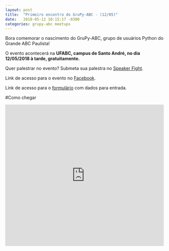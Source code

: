 ```yaml
---
layout: post
title:  "Primeiro encontro do GruPy-ABC - (12/05)"
date:   2018-05-12 10:15:17 -0300
categories: grupy-abc meetups
---
```


Bora comemorar o nascimento do GruPy-ABC, grupo de usuários Python do Grande ABC Paulista!

O evento acontecerá na <b> UFABC, campus de Santo André, no dia 12/05/2018 à tarde, gratuitamente. </b>

Quer palestrar no evento? Submeta sua palestra no [Speaker Fight][speaker-fight].

Link de acesso para o evento no [Facebook][fb-event].

Link de acesso para o [formulário][form-data] com dados para entrada.

#Como chegar
<iframe src="https://www.google.com/maps/embed?pb=!1m18!1m12!1m3!1d3653.909847107476!2d-46.564140885020066!3d-23.679181784624483!2m3!1f0!2f0!3f0!3m2!1i1024!2i768!4f13.1!3m3!1m2!1s0x0%3A0xf1a53d9732f7a8c6!2sUFABC+-+Universidade+Federal+do+ABC+-+Campus+S%C3%A3o+Bernardo+do+Campo!5e0!3m2!1spt-BR!2sbr!4v1475259390536" width="100%" height="450" frameborder="0" style="border:0" allowfullscreen></iframe>

[speaker-fight]: https://speakerfight.com/events/primeiro-encontro-do-grupy-abc/
[fb-event]: #
[form-data]: https://renanmoura1.typeform.com/to/DDUPem